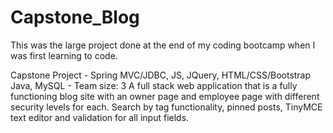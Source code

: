 # Capstone_Blog

This was the large project done at the end of my coding bootcamp when I was first learning to code. 

Capstone Project - Spring MVC/JDBC, JS, JQuery, HTML/CSS/Bootstrap Java, MySQL  -  Team size: 3  A full stack web application that is a fully functioning blog site with an owner page and employee page with different security levels for each. Search by tag functionality, pinned posts, TinyMCE text editor and validation for all input fields. 
